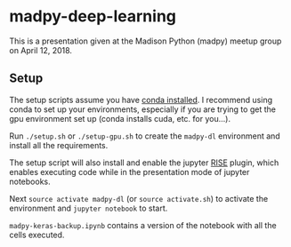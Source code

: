 
# madpy-deep-learning

This is a presentation given at the Madison Python (madpy) meetup group on April 12, 2018.

## Setup

The setup scripts assume you have [conda installed](https://conda.io/docs/user-guide/install/index.html).  I recommend using conda to set up your environments, especially if you are trying to get the gpu environment set up (conda installs cuda, etc. for you...).

Run `./setup.sh` or `./setup-gpu.sh` to create the `madpy-dl` environment and install all the requirements.

The setup script will also install and enable the jupyter [RISE](https://github.com/damianavila/RISE) plugin, which enables executing code while in the presentation mode of jupyter notebooks.

Next `source activate madpy-dl` (or `source activate.sh`) to activate the environment and `jupyter notebook` to start.

`madpy-keras-backup.ipynb` contains a version of the notebook with all the cells executed.

